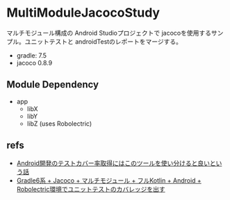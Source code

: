 # MultiModuleJacocoStudy

マルチモジュール構成の Android Studioプロジェクトで jacocoを使用するサンプル。ユニットテストと androidTestのレポートをマージする。

* gradle: 7.5
* jacoco 0.8.9

## Module Dependency

* app
    * libX
    * libY
    * libZ (uses Robolectric)

## refs

* [Android開発のテストカバー率取得にはこのツールを使い分けると良いという話](https://qiita.com/keidroid/items/adc4f065b84d8a2cd17a)
* [Gradle6系 + Jacoco + マルチモジュール + フルKotlin + Android + Robolectric環境でユニットテストのカバレッジを出す](https://qiita.com/ryo_mm2d/items/e431326f701e74ec49fa)
